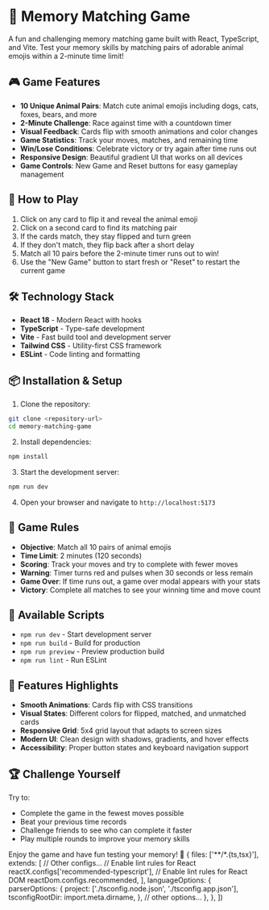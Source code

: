 # 🧠 Memory Matching Game

A fun and challenging memory matching game built with React, TypeScript, and Vite. Test your memory skills by matching pairs of adorable animal emojis within a 2-minute time limit!

## 🎮 Game Features

- **10 Unique Animal Pairs**: Match cute animal emojis including dogs, cats, foxes, bears, and more
- **2-Minute Challenge**: Race against time with a countdown timer
- **Visual Feedback**: Cards flip with smooth animations and color changes
- **Game Statistics**: Track your moves, matches, and remaining time
- **Win/Lose Conditions**: Celebrate victory or try again after time runs out
- **Responsive Design**: Beautiful gradient UI that works on all devices
- **Game Controls**: New Game and Reset buttons for easy gameplay management

## 🚀 How to Play

1. Click on any card to flip it and reveal the animal emoji
2. Click on a second card to find its matching pair
3. If the cards match, they stay flipped and turn green
4. If they don't match, they flip back after a short delay
5. Match all 10 pairs before the 2-minute timer runs out to win!
6. Use the "New Game" button to start fresh or "Reset" to restart the current game

## 🛠️ Technology Stack

- **React 18** - Modern React with hooks
- **TypeScript** - Type-safe development
- **Vite** - Fast build tool and development server
- **Tailwind CSS** - Utility-first CSS framework
- **ESLint** - Code linting and formatting

## 📦 Installation & Setup

1. Clone the repository:
```bash
git clone <repository-url>
cd memory-matching-game
```

2. Install dependencies:
```bash
npm install
```

3. Start the development server:
```bash
npm run dev
```

4. Open your browser and navigate to `http://localhost:5173`

## 🎯 Game Rules

- **Objective**: Match all 10 pairs of animal emojis
- **Time Limit**: 2 minutes (120 seconds)
- **Scoring**: Track your moves and try to complete with fewer moves
- **Warning**: Timer turns red and pulses when 30 seconds or less remain
- **Game Over**: If time runs out, a game over modal appears with your stats
- **Victory**: Complete all matches to see your winning time and move count

## 🔧 Available Scripts

- `npm run dev` - Start development server
- `npm run build` - Build for production
- `npm run preview` - Preview production build
- `npm run lint` - Run ESLint

## 🎨 Features Highlights

- **Smooth Animations**: Cards flip with CSS transitions
- **Visual States**: Different colors for flipped, matched, and unmatched cards
- **Responsive Grid**: 5x4 grid layout that adapts to screen sizes
- **Modern UI**: Clean design with shadows, gradients, and hover effects
- **Accessibility**: Proper button states and keyboard navigation support

## 🏆 Challenge Yourself

Try to:
- Complete the game in the fewest moves possible
- Beat your previous time records
- Challenge friends to see who can complete it faster
- Play multiple rounds to improve your memory skills

Enjoy the game and have fun testing your memory! 🎉
  {
    files: ['**/*.{ts,tsx}'],
    extends: [
      // Other configs...
      // Enable lint rules for React
      reactX.configs['recommended-typescript'],
      // Enable lint rules for React DOM
      reactDom.configs.recommended,
    ],
    languageOptions: {
      parserOptions: {
        project: ['./tsconfig.node.json', './tsconfig.app.json'],
        tsconfigRootDir: import.meta.dirname,
      },
      // other options...
    },
  },
])
```
